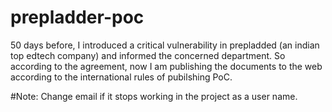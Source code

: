 # prepladder-poc
50 days before, I introduced a critical vulnerability in prepladded (an indian top edtech company) and informed the concerned department.
So according to the agreement, now I am publishing the documents to the web according to the international rules of pubilshing PoC.

#Note: Change email if it stops working in the project as a user name.
